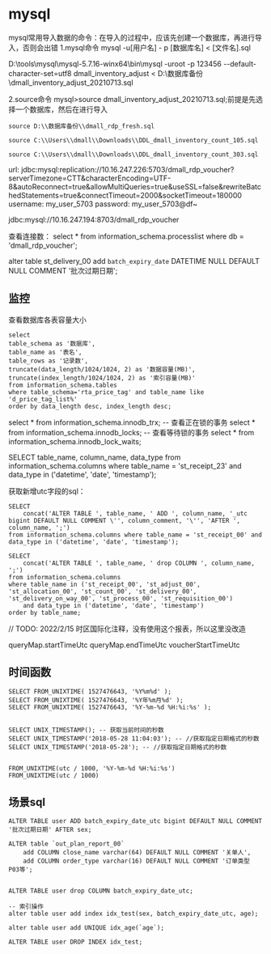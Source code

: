 # mysql

mysql常用导入数据的命令：在导入的过程中，应该先创建一个数据库，再进行导入，否则会出错
1.mysql命令
  mysql -u[用户名] - p [数据库名] < [文件名].sql

D:\\tools\\mysql\\mysql-5.7.16-winx64\\bin\\mysql -uroot -p 123456 --default-character-set=utf8 dmall_inventory_adjust < D:\\数据库备份\\dmall_inventory_adjust_20210713.sql

2.source命令
  mysql>source dmall_inventory_adjust_20210713.sql;前提是先选择一个数据库，然后在进行导入

	source D:\\数据库备份\\dmall_rdp_fresh.sql

	source C:\\Users\\dmall\\Downloads\\DDL_dmall_inventory_count_105.sql
	
	source C:\\Users\\dmall\\Downloads\\DDL_dmall_inventory_count_303.sql
	
	


url: jdbc:mysql:replication://10.16.247.226:5703/dmall_rdp_voucher?serverTimezone=CTT&characterEncoding=UTF-8&autoReconnect=true&allowMultiQueries=true&useSSL=false&rewriteBatchedStatements=true&connectTimeout=2000&socketTimeout=180000
        username: my_user_5703
        password: my_user_5703@df~

jdbc:mysql://10.16.247.194:8703/dmall_rdp_voucher


查看连接数：
select * from information_schema.processlist where db = 'dmall_rdp_voucher';


alter table st_delivery_00 add `batch_expiry_date` DATETIME NULL DEFAULT NULL COMMENT '批次过期日期';


## 监控

查看数据库各表容量大小
```
select
table_schema as '数据库',
table_name as '表名',
table_rows as '记录数',
truncate(data_length/1024/1024, 2) as '数据容量(MB)',
truncate(index_length/1024/1024, 2) as '索引容量(MB)'
from information_schema.tables
where table_schema='rta_price_tag' and table_name like 'd_price_tag_list%'
order by data_length desc, index_length desc;
```




select * from information_schema.innodb_trx;
-- 查看正在锁的事务
select * from information_schema.innodb_locks;
-- 查看等待锁的事务
select * from information_schema.innodb_lock_waits;



SELECT  table_name, column_name, data_type from information_schema.columns where table_name = 'st_receipt_23' and data_type in ('datetime', 'date', 'timestamp');

获取新增utc字段的sql：
```
SELECT  
    concat('ALTER TABLE ', table_name, ' ADD ', column_name, '_utc bigint DEFAULT NULL COMMENT \'', column_comment, '\'', 'AFTER ', column_name, ';')
from information_schema.columns where table_name = 'st_receipt_00' and data_type in ('datetime', 'date', 'timestamp');
```

```
SELECT  
    concat('ALTER TABLE ', table_name, ' drop COLUMN ', column_name, ';')
from information_schema.columns 
where table_name in ('st_receipt_00', 'st_adjust_00', 'st_allocation_00', 'st_count_00', 'st_delivery_00', 'st_delivery_on_way_00', 'st_process_00', 'st_requisition_00') 
	and data_type in ('datetime', 'date', 'timestamp')
order by table_name;
```




// TODO: 2022/2/15 时区国际化注释，没有使用这个报表，所以这里没改造



queryMap.startTimeUtc
queryMap.endTimeUtc
voucherStartTimeUtc

## 时间函数
```
SELECT FROM_UNIXTIME( 1527476643, '%Y%m%d' );
SELECT FROM_UNIXTIME( 1527476643, '%Y年%m月%d' );
SELECT FROM_UNIXTIME( 1527476643, '%Y-%m-%d %H:%i:%s' );


SELECT UNIX_TIMESTAMP(); -- 获取当前时间的秒数
SELECT UNIX_TIMESTAMP('2018-05-28 11:04:03'); -- //获取指定日期格式的秒数
SELECT UNIX_TIMESTAMP('2018-05-28'); -- //获取指定日期格式的秒数


FROM_UNIXTIME(utc / 1000, '%Y-%m-%d %H:%i:%s')
FROM_UNIXTIME(utc / 1000)
```


## 场景sql

```
ALTER TABLE user ADD batch_expiry_date_utc bigint DEFAULT NULL COMMENT '批次过期日期' AFTER sex;

ALTER table `out_plan_report_00` 
	add COLUMN close_name varchar(64) DEFAULT NULL COMMENT '关单人', 
	add COLUMN order_type varchar(16) DEFAULT NULL COMMENT '订单类型 P03等';


ALTER TABLE user drop COLUMN batch_expiry_date_utc;

-- 索引操作
alter table user add index idx_test(sex, batch_expiry_date_utc, age);

alter table user add UNIQUE idx_age(`age`);

ALTER TABLE user DROP INDEX idx_test;
```


